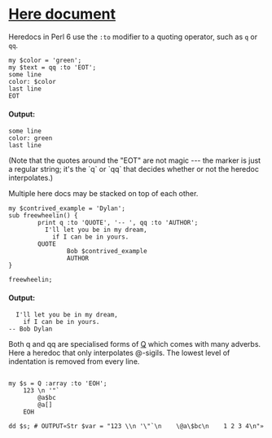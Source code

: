 [1]: http://rosettacode.org/wiki/Here_document

# [Here document][1]

Heredocs in Perl 6 use the `:to` modifier to a quoting operator,
such as `q` or `qq`.

```perl6
my $color = 'green';
my $text = qq :to 'EOT';
some line
color: $color
last line
EOT
```

#### Output:
```
some line
color: green
last line
```


(Note that the quotes around the "EOT" are not magic --- the marker is just a regular string; it's the \`q\` or \`qq\` that decides whether or not the heredoc interpolates.)



Multiple here docs may be stacked on top of each other.

```perl6
my $contrived_example = 'Dylan';
sub freewheelin() {
        print q :to 'QUOTE', '-- ', qq :to 'AUTHOR';
          I'll let you be in my dream,
            if I can be in yours.
        QUOTE
                Bob $contrived_example
                AUTHOR
}
 
freewheelin;
```

#### Output:
```
  I'll let you be in my dream,
    if I can be in yours.
-- Bob Dylan
```


Both q and qq are specialised forms of [Q](http://design.perl6.org/S02.html#Q\_forms) which comes with many adverbs. Here a heredoc that only interpolates @-sigils. The lowest level of indentation is removed from every line.

```perl6
 
my $s = Q :array :to 'EOH';
    123 \n '"`
        @a$bc
        @a[]
    EOH
 
dd $s; # OUTPUT«Str $var = "123 \\n '\"`\n    \@a\$bc\n    1 2 3 4\n"»
```